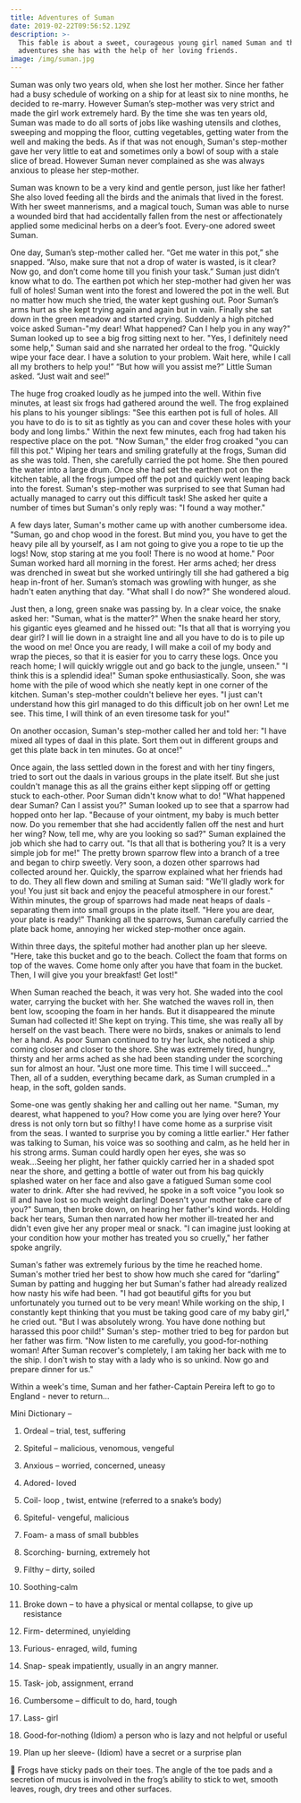 ```yaml
---
title: Adventures of Suman
date: 2019-02-22T09:56:52.129Z
description: >-
  This fable is about a sweet, courageous young girl named Suman and the
  adventures she has with the help of her loving friends. 
image: /img/suman.jpg
---
```

Suman was only two years old, when she lost her mother. Since her father had a busy schedule of working on a ship for at least six to nine months, he decided to re-marry. However Suman’s step-mother was very strict and made the girl work extremely hard. By the time she was ten years old, Suman was made to do all sorts of jobs like washing utensils and clothes, sweeping and mopping the floor, cutting vegetables, getting water from the well and making the beds. As if that was not enough, Suman's step-mother gave her very little to eat and sometimes only a bowl of soup with a stale slice of bread. However Suman never complained as she was always anxious to please her step-mother.  

Suman was known to be a very kind and gentle person, just like her father! She also loved feeding all the birds and the animals that lived in the forest. With her sweet mannerisms, and a magical touch, Suman was able to nurse a wounded bird that had accidentally fallen from the nest or affectionately applied some medicinal herbs on a deer’s foot. Every-one adored sweet Suman. 

One day, Suman’s step-mother called her. “Get me water in this pot,” she snapped. “Also, make sure that not a drop of water is wasted, is it clear? Now go, and don’t come home till you finish your task.” Suman just didn’t know what to do. The earthen pot which her step-mother had given her was full of holes! Suman went into the forest and lowered the pot in the well. But no matter how much she tried, the water kept gushing out. Poor Suman’s arms hurt as she kept trying again and again but in vain. Finally she sat down in the green meadow and started crying. Suddenly a high pitched voice asked Suman-"my dear! What happened? Can I help you in any way?" Suman looked up to see a big frog sitting next to her. "Yes, I definitely need some help," Suman said and she narrated her ordeal to the frog. "Quickly wipe your face dear. I have a solution to your problem. Wait here, while I call all my brothers to help you!” “But how will you assist me?” Little Suman asked. “Just wait and see!" 

The huge frog croaked loudly as he jumped into the well. Within five minutes, at least six frogs had gathered around the well. The frog explained his plans to his younger siblings: "See this earthen pot is full of holes. All you have to do is to sit as tightly as you can and cover these holes with your body and long limbs." Within the next few minutes, each frog had taken his respective place on the pot. "Now Suman," the elder frog croaked "you can fill this pot." Wiping her tears and smiling gratefully at the frogs, Suman did as she was told. Then, she carefully carried the pot home. She then poured the water into a large drum. Once she had set the earthen pot on the kitchen table, all the frogs jumped off the pot and quickly went leaping back into the forest. Suman's step-mother was surprised to see that Suman had actually managed to carry out this difficult task! She asked her quite a number of times but Suman's only reply was: "I found a way mother." 

A few days later, Suman's mother came up with another cumbersome idea. "Suman, go and chop wood in the forest. But mind you, you have to get the heavy pile all by yourself, as I am not going to give you a rope to tie up the logs! Now, stop staring at me you fool! There is no wood at home." Poor Suman worked hard all morning in the forest. Her arms ached; her dress was drenched in sweat but she worked untiringly till she had gathered a big heap in-front of her. Suman’s stomach was growling with hunger, as she hadn't eaten anything that day. "What shall I do now?" She wondered aloud. 

Just then, a long, green snake was passing by. In a clear voice, the snake asked her: "Suman, what is the matter?" When the snake heard her story, his gigantic eyes gleamed and he hissed out: "Is that all that is worrying you dear girl? I will lie down in a straight line and all you have to do is to pile up the wood on me! Once you are ready, I will make a coil of my body and wrap the pieces, so that it is easier for you to carry these logs. Once you reach home; I will quickly wriggle out and go back to the jungle, unseen." "I think this is a splendid idea!" Suman spoke enthusiastically. Soon, she was home with the pile of wood which she neatly kept in one corner of the kitchen. Suman's step-mother couldn't believe her eyes. "I just can't understand how this girl managed to do this difficult job on her own! Let me see. This time, I will think of an even tiresome task for you!"  

On another occasion, Suman's step-mother called her and told her: "I have mixed all types of daal in this plate. Sort them out in different groups and get this plate back in ten minutes. Go at once!" 

Once again, the lass settled down in the forest and with her tiny fingers, tried to sort out the daals in various groups in the plate itself. But she just couldn't manage this as all the grains either kept slipping off or getting stuck to each-other. Poor Suman didn't know what to do! "What happened dear Suman? Can I assist you?" Suman looked up to see that a sparrow had hopped onto her lap. "Because of your ointment, my baby is much better now. Do you remember that she had accidently fallen off the nest and hurt her wing? Now, tell me, why are you looking so sad?" Suman explained the job which she had to carry out. "Is that all that is bothering you? It is a very simple job for me!" The pretty brown sparrow flew into a branch of a tree and began to chirp sweetly. Very soon, a dozen other sparrows had collected around her. Quickly, the sparrow explained what her friends had to do. They all flew down and smiling at Suman said: "We'll gladly work for you! You just sit back and enjoy the peaceful atmosphere in our forest." Within minutes, the group of sparrows had made neat heaps of daals - separating them into small groups in the plate itself. "Here you are dear, your plate is ready!" Thanking all the sparrows, Suman carefully carried the plate back home, annoying her wicked step-mother once again.

Within three days, the spiteful mother had another plan up her sleeve. "Here, take this bucket and go to the beach. Collect the foam that forms on top of the waves. Come home only after you have that foam in the bucket. Then, I will give you your breakfast! Get lost!" 

When Suman reached the beach, it was very hot. She waded into the cool water, carrying the bucket with her. She watched the waves roll in, then bent low, scooping the foam in her hands. But it disappeared the minute Suman had collected it! She kept on trying. This time, she was really all by herself on the vast beach. There were no birds, snakes or animals to lend her a hand. As poor Suman continued to try her luck, she noticed a ship coming closer and closer to the shore. She was extremely tired, hungry, thirsty and her arms ached as she had been standing under the scorching sun for almost an hour. "Just one more time. This time I will succeed..." Then, all of a sudden, everything became dark, as Suman crumpled in a heap, in the soft, golden sands. 

 Some-one was gently shaking her and calling out her name. "Suman, my dearest, what happened to you? How come you are lying over here? Your dress is not only torn but so filthy! I have come home as a surprise visit from the seas. I wanted to surprise you by coming a little earlier." Her father was talking to Suman, his voice was so soothing and calm, as he held her in his strong arms. Suman could hardly open her eyes, she was so weak...Seeing her plight, her father quickly carried her in a shaded spot near the shore, and getting a bottle of water out from his bag quickly splashed water on her face and also gave a fatigued Suman some cool water to drink. After she had revived, he spoke in a soft voice "you look so ill and have lost so much weight darling! Doesn't your mother take care of you?" Suman, then broke down, on hearing her father's kind words. Holding back her tears, Suman then narrated how her mother ill-treated her and didn't even give her any proper meal or snack. "I can imagine just looking at your condition how your mother has treated you so cruelly," her father spoke angrily. 

Suman's father was extremely furious by the time he reached home. Suman's mother tried her best to show how much she cared for “darling” Suman by patting and hugging her but Suman's father had already realized how nasty his wife had been. "I had got beautiful gifts for you but unfortunately you turned out to be very mean! While working on the ship, I constantly kept thinking that you must be taking good care of my baby girl," he cried out. "But I was absolutely wrong. You have done nothing but harassed this poor child!" Suman's step- mother tried to beg for pardon but her father was firm. "Now listen to me carefully, you good-for-nothing woman! After Suman recover's completely, I am taking her back with me to the ship. I don't wish to stay with a lady who is so unkind. Now go and prepare dinner for us." 

Within a week's time, Suman and her father-Captain Pereira left to go to England - never to return...  



Mini Dictionary – 

1)	Ordeal – trial, test, suffering 

2)	Spiteful – malicious, venomous, vengeful 

3)	Anxious – worried, concerned, uneasy

4)	Adored- loved

5)	Coil- loop , twist, entwine (referred to a snake’s body)

6)	Spiteful- vengeful, malicious

7)	Foam- a mass of small bubbles

8)	Scorching- burning, extremely hot

9)	Filthy – dirty, soiled 

10)	Soothing-calm

11)	Broke down – to have a physical or mental collapse, to give up resistance 

12)	Firm- determined, unyielding

13)	Furious- enraged, wild, fuming

14)	Snap- speak impatiently, usually in an angry manner.

15)	Task- job, assignment, errand 

16)	Cumbersome – difficult to do, hard, tough

17)	Lass- girl

18)	Good-for-nothing (Idiom) a person who is lazy and not helpful or useful

19)	Plan up her sleeve- (Idiom) have a secret or a surprise plan 



	Frogs have sticky pads on their toes. The angle of the toe pads and a secretion of mucus is involved in the frog’s ability to stick to wet, smooth leaves, rough, dry trees and other surfaces.
